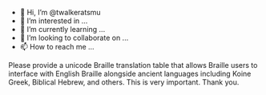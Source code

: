 - 👋 Hi, I’m @twalkeratsmu
- 👀 I’m interested in ...
- 🌱 I’m currently learning ...
- 💞️ I’m looking to collaborate on ...
- 📫 How to reach me ...

<!---
twalkeratsmu/twalkeratsmu is a ✨ special ✨ repository because its `README.md` (this file) appears on your GitHub profile.
You can click the Preview link to take a look at your changes.
--->
Please provide a unicode Braille translation table that allows Braille users to interface with English Braille alongside ancient languages including Koine Greek, Biblical Hebrew, and others. This is very important. Thank you.
